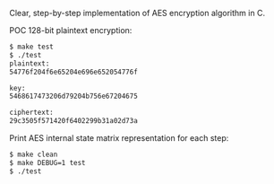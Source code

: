 Clear, step-by-step implementation of AES encryption algorithm in C.

POC 128-bit plaintext encryption:
```sh
$ make test
$ ./test
plaintext:
54776f204f6e65204e696e652054776f

key:
5468617473206d79204b756e67204675

ciphertext:
29c3505f571420f6402299b31a02d73a
```
Print AES internal state matrix representation for each step:
```sh
$ make clean
$ make DEBUG=1 test
$ ./test
```

